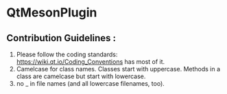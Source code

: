 # QtMesonPlugin


## Contribution Guidelines :
1. Please follow the coding standards: https://wiki.qt.io/Coding_Conventions has most of it.
2. Camelcase for class names. Classes start with uppercase. Methods in a class are camelcase but start with lowercase.
3. no _ in file names (and all lowercase filenames, too).
